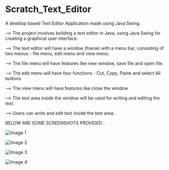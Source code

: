 # Scratch_Text_Editor
A desktop based Text Editor Application made using Java Swing.

--> The project involves building a text editor in Java, using Java Swing for creating a graphical user interface.

--> The text editor will have a window (frame) with a menu bar, consisting of two menus - file menu, edit menu and view menu.

--> The file menu will have features like new window, save file and open file.

--> The edit menu will have four functions - Cut, Copy, Paste and select All buttons

--> The view menu will have features like close the window

--> The text area inside the window will be used for writing and editing the text.

--> Users can write and edit text inside the text area.

BELOW ARE SOME SCREENSHOTS PROVIDED :


![Image 1](https://github.com/joydeepsarkar99/Scratch_Text_Editor/assets/138491246/3a80510f-97c5-498c-903f-07bb93c9bc03)

![Image 2](https://github.com/joydeepsarkar99/Scratch_Text_Editor/assets/138491246/caf8b923-b6e1-4364-9ef8-6c31017e25a5)

![Image 3](https://github.com/joydeepsarkar99/Scratch_Text_Editor/assets/138491246/81284776-5cb8-4c56-b8c3-3531dca9048b)

![Image 4](https://github.com/joydeepsarkar99/Scratch_Text_Editor/assets/138491246/e014fc17-b932-4c1b-859a-5dbc306b8c11)


